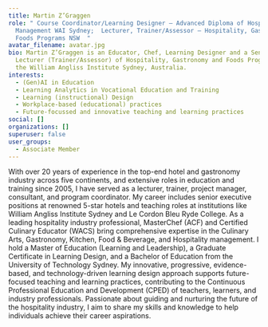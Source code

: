 ```yaml
---
title: Martin Z’Graggen
role: " Course Coordinator/Learning Designer – Advanced Diploma of Hospitality
  Management WAI Sydney;  Lecturer, Trainer/Assessor – Hospitality, Gastronomy &
  Foods Programs NSW  "
avatar_filename: avatar.jpg
bio: Martin Z’Graggen is an Educator, Chef, Learning Designer and a Senior
  Lecturer (Trainer/Assessor) of Hospitality, Gastronomy and Foods Progarms at
  the William Angliss Institute Sydney, Australia.
interests:
  - (Gen)AI in Education
  - Learning Analytics in Vocational Education and Training
  - Learning (instructional) Design
  - Workplace-based (educational) practices
  - Future-focussed and innovative teaching and learning practices
social: []
organizations: []
superuser: false
user_groups:
  - Associate Member
---
```

With over 20 years of experience in the top-end hotel and gastronomy industry across five continents, and extensive roles in education and training since 2005, I have served as a lecturer, trainer, project manager, consultant, and program coordinator. My career includes senior executive positions at renowned 5-star hotels and teaching roles at institutions like William Angliss Institute Sydney and Le Cordon Bleu Ryde College. As a leading hospitality industry professional, MasterChef (ACF) and Certified Culinary Educator (WACS) bring comprehensive expertise in the Culinary Arts, Gastronomy,  Kitchen, Food & Beverage, and Hospitality management. I hold a Master of Education (Learning and Leadership), a Graduate Certificate in Learning Design, and a Bachelor of Education from the University of Technology Sydney. My innovative, progressive, evidence-based, and technology-driven learning design approach supports future-focused teaching and learning practices, contributing to the Continuous Professional Education and Development (CPED) of teachers, learners, and industry professionals. Passionate about guiding and nurturing the future of the hospitality industry, I aim to share my skills and knowledge to help individuals achieve their career aspirations.
